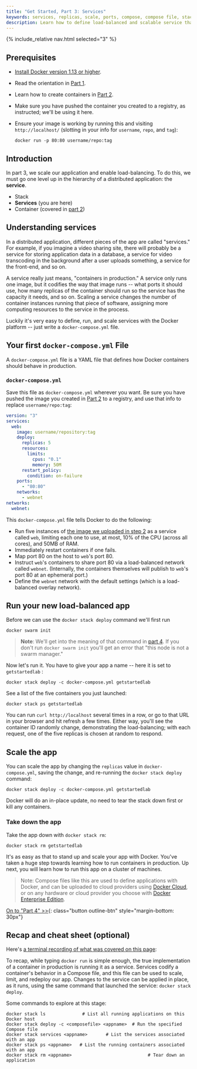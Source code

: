 ```yaml
---
title: "Get Started, Part 3: Services"
keywords: services, replicas, scale, ports, compose, compose file, stack, networking
description: Learn how to define load-balanced and scalable service that runs containers. 
---
```

{% include_relative nav.html selected="3" %}

## Prerequisites

- [Install Docker version 1.13 or higher](/engine/installation/).
- Read the orientation in [Part 1](index.md).
- Learn how to create containers in [Part 2](part2.md).
- Make sure you have pushed the container you created to a registry, as
  instructed; we'll be using it here.
- Ensure your image is working by
  running this and visiting `http://localhost/` (slotting in your info for
  `username`, `repo`, and `tag`):

  ```
  docker run -p 80:80 username/repo:tag
  ```

## Introduction

In part 3, we scale our application and enable load-balancing. To do this, we
must go one level up in the hierarchy of a distributed application: the
**service**.

- Stack
- **Services** (you are here)
- Container (covered in [part 2](part2.md))

## Understanding services

In a distributed application, different pieces of the app are called
"services." For example, if you imagine a video sharing site, there will
probably be a service for storing application data in a database, a service
for video transcoding in the background after a user uploads something, a
service for the front-end, and so on.

A service really just means, "containers in production." A service only runs one
image, but it codifies the way that image runs -- what ports it should use, how
many replicas of the container should run so the service has the capacity it
needs, and so on. Scaling a service changes the number of container instances
running that piece of software, assigning more computing resources to the
service in the process.

Luckily it's very easy to define, run, and scale services with the Docker
platform -- just write a `docker-compose.yml` file.

## Your first `docker-compose.yml` File

A `docker-compose.yml` file is a YAML file that defines how Docker containers
should behave in production.

### `docker-compose.yml`

Save this file as `docker-compose.yml` wherever you want. Be sure you have
pushed the image you created in [Part 2](part2.md) to a registry, and use
that info to replace `username/repo:tag`:

```yaml
version: "3"
services:
  web:
    image: username/repository:tag
    deploy:
      replicas: 5
      resources:
        limits:
          cpus: "0.1"
          memory: 50M
      restart_policy:
        condition: on-failure
    ports:
      - "80:80"
    networks:
      - webnet
networks:
  webnet:
```

This `docker-compose.yml` file tells Docker to do the following:

- Run five instances of [the image we uploaded in step 2](part2.md) as a service
  called `web`, limiting each one to use, at most, 10% of the CPU (across all
  cores), and 50MB of RAM.
- Immediately restart containers if one fails.
- Map port 80 on the host to `web`'s port 80.
- Instruct `web`'s containers to share port 80 via a load-balanced network
  called `webnet`. (Internally, the containers themselves will publish to
  `web`'s port 80 at an ephemeral port.)
- Define the `webnet` network with the default settings (which is a
  load-balanced overlay network).

## Run your new load-balanced app

Before we can use the `docker stack deploy` command we'll first run 

```
docker swarm init
```

>**Note**: We'll get into the meaning of that command in [part 4](part4.md).
> If you don't run `docker swarm init` you'll get an error that "this node is not a swarm manager."

Now let's run it. You have to give your app a name -- here it is set to
`getstartedlab` :

```
docker stack deploy -c docker-compose.yml getstartedlab
```

See a list of the five containers you just launched:

```
docker stack ps getstartedlab
```

You can run `curl http://localhost` several times in a row, or go to that URL in
your browser and hit refresh a few times. Either way, you'll see the container
ID randomly change, demonstrating the load-balancing; with each request, one of
the five replicas is chosen at random to respond.

## Scale the app

You can scale the app by changing the `replicas` value in `docker-compose.yml`,
saving the change, and re-running the `docker stack deploy` command:

```
docker stack deploy -c docker-compose.yml getstartedlab
```

Docker will do an in-place update, no need to tear the stack down first or kill
any containers.

### Take down the app

Take the app down with `docker stack rm`:

```
docker stack rm getstartedlab
```

It's as easy as that to stand up and scale your app with Docker. You've taken
a huge step towards learning how to run containers in production. Up next,
you will learn how to run this app on a cluster of machines.

> Note: Compose files like this are used to define applications with Docker, and
can be uploaded to cloud providers using [Docker Cloud](/docker-cloud/), or on
any hardware or cloud provider you choose with [Docker Enterprise
Edition](https://www.docker.com/enterprise-edition).

[On to "Part 4" >>](part4.md){: class="button outline-btn" style="margin-bottom: 30px"}

## Recap and cheat sheet (optional)

Here's [a terminal recording of what was covered on this page](https://asciinema.org/a/b5gai4rnflh7r0kie01fx6lip):

<script type="text/javascript" src="https://asciinema.org/a/b5gai4rnflh7r0kie01fx6lip.js" id="asciicast-b5gai4rnflh7r0kie01fx6lip" speed="2" async></script>

To recap, while typing `docker run` is simple enough, the true implementation
of a container in production is running it as a service. Services codify a
container's behavior in a Compose file, and this file can be used to scale,
limit, and redeploy our app. Changes to the service can be applied in place, as
it runs, using the same command that launched the service:
`docker stack deploy`.

Some commands to explore at this stage:

```shell
docker stack ls              # List all running applications on this Docker host
docker stack deploy -c <composefile> <appname>  # Run the specified Compose file
docker stack services <appname>       # List the services associated with an app
docker stack ps <appname>   # List the running containers associated with an app
docker stack rm <appname>                             # Tear down an application
```
